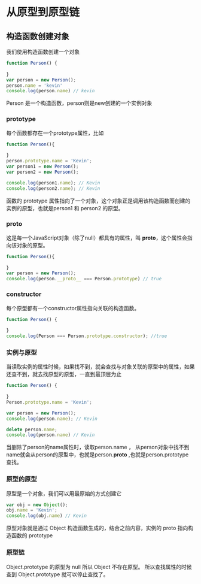 # 从原型到原型链

## 构造函数创建对象

我们使用构造函数创建一个对象

```javascript
function Person() {
  
}
var person = new Person();
person.name = 'kevin'
console.log(person.name) // kevin
```

Person 是一个构造函数，person则是new创建的一个实例对象

### prototype

每个函数都存在一个prototype属性，比如

```javascript
function Person(){
  
}
person.prototype.name = 'Kevin';
var person1 = new Person();
var person2 = new Person();

console.log(person1.name); // Kevin
console.log(person2.name); // Kevin
```

函数的 prototype 属性指向了一个对象，这个对象正是调用该构造函数而创建的实例的原型，也就是person1 和 person2 的原型。

### __proto__

这是每一个JavaScript对象（除了null）都具有的属性，叫 __proto__，这个属性会指向该对象的原型。

```javascript 
function Person(){
  
}
var person = new Person();
console.log(person.__proto__ === Person.prototype) // true
```

### constructor

每个原型都有一个constructor属性指向关联的构造函数。

```javascript
function Person() {
  
}
console.log(Person === Person.prototype.constructor); //true
```



### 实例与原型

当读取实例的属性时候，如果找不到，就会查找与对象关联的原型中的属性，如果还查不到，就去找原型的原型，一直到最顶层为止

```javascript 
function Person() {
  
}
Person.prototype.name = 'Kevin';

var person = new Person();
console.log(person.name); // Kevin

delete person.name;
console.log(person.name) // Kevin
```

当删除了person的name属性时，读取person.name ， 从person对象中找不到name就会从person的原型中，也就是person.__proto__ ,也就是person.prototype 查找。

### 原型的原型

原型是一个对象，我们可以用最原始的方式创建它

```javascript
var obj = new Object();
obj.name = 'Kevin';
console.log(obj.name) // Kevin
```

原型对象就是通过 Object 构造函数生成的，结合之前内容，实例的 proto 指向构造函数的 prototype

### 原型链

Object.prototype 的原型为 null 所以 Object 不存在原型。 所以查找属性的时候查到 Object.prototype 就可以停止查找了。
